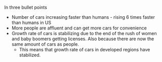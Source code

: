 In three bullet points
- Number of cars increasing faster than humans - rising 6 times faster than humans in US
- More people are affluent and can get more cars for convenience
- Growth rate of cars is stabilizing due to the end of the rush of women and baby boomers getting licenses. Also because there are now the same amount of cars as people. 
	- This means that growth rate of cars in developed regions have stabilized.